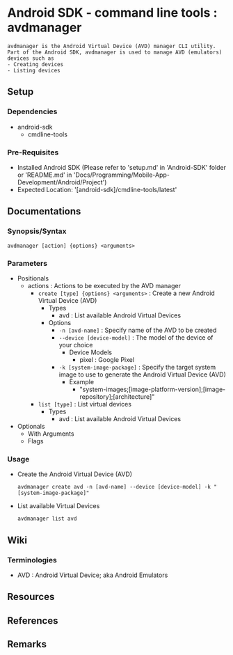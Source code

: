 # Android SDK - command line tools : avdmanager

```
avdmanager is the Android Virtual Device (AVD) manager CLI utility. Part of the Android SDK, avdmanager is used to manage AVD (emulators) devices such as
- Creating devices
- Listing devices
```

## Setup
### Dependencies
- android-sdk
    + cmdline-tools

### Pre-Requisites
+ Installed Android SDK (Please refer to 'setup.md' in 'Android-SDK' folder or 'README.md' in 'Docs/Programming/Mobile-App-Development/Android/Project')
+ Expected Location: '[android-sdk]/cmdline-tools/latest'

## Documentations

### Synopsis/Syntax
```console
avdmanager [action] {options} <arguments>
```

### Parameters
- Positionals
    - actions : Actions to be executed by the AVD manager
        - `create [type] {options} <arguments>` : Create a new Android Virtual Device (AVD)
            - Types
                + avd : List available Android Virtual Devices
            - Options
                - `-n [avd-name]` : Specify name of the AVD to be created
                - `--device [device-model]` : The model of the device of your choice
                    - Device Models
                        + pixel : Google Pixel
                - `-k [system-image-package]` : Specify the target system image to use to generate the Android Virtual Device (AVD)
                    - Example
                        + "system-images;[image-platform-version];[image-repository];[architecture]"
        - `list [type]` : List virtual devices
            - Types
                + avd : List available Android Virtual Devices
- Optionals
    - With Arguments
    - Flags

### Usage
- Create the Android Virtual Device (AVD)
    ```console
    avdmanager create avd -n [avd-name] --device [device-model] -k "[system-image-package]"
    ```

- List available Virtual Devices
    ```console
    avdmanager list avd
    ```

## Wiki
### Terminologies
+ AVD : Android Virtual Device; aka Android Emulators

## Resources

## References

## Remarks
